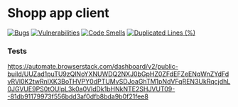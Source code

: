# Shopp app client

[![Bugs](https://sonarcloud.io/api/project_badges/measure?project=sosnowski66_shop-app-client&metric=bugs)](https://sonarcloud.io/summary/new_code?id=sosnowski66_shop-app-client)
[![Vulnerabilities](https://sonarcloud.io/api/project_badges/measure?project=sosnowski66_shop-app-client&metric=vulnerabilities)](https://sonarcloud.io/summary/new_code?id=sosnowski66_shop-app-client)
[![Code Smells](https://sonarcloud.io/api/project_badges/measure?project=sosnowski66_shop-app-client&metric=code_smells)](https://sonarcloud.io/summary/new_code?id=sosnowski66_shop-app-client)
[![Duplicated Lines (%)](https://sonarcloud.io/api/project_badges/measure?project=sosnowski66_shop-app-client&metric=duplicated_lines_density)](https://sonarcloud.io/summary/new_code?id=sosnowski66_shop-app-client)


### Tests
https://automate.browserstack.com/dashboard/v2/public-build/UUZad1puTU9zQlNoYXNUWDQ2NXJ0bGpHZ0ZFdEFZeENqWnZYdFdvRVl0K2twRnlXK3BoTHVPY0dPTUMvSDJoaGhTM1pNdVFqREN3UkRqcjdhL0JGVUE9PS0tOUlpL3k0a0VldDk1bHNkNTE2SHJVUT09--81db91179973f556bdd3af0dfb8bda9b0f21fee8

